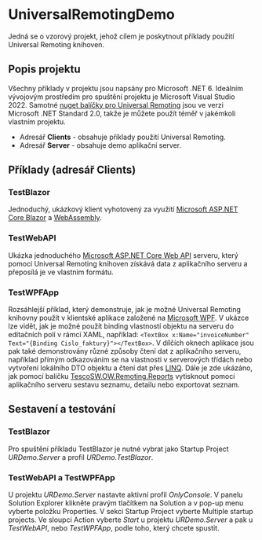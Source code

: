 # UniversalRemotingDemo

Jedná se o vzorový projekt, jehož cílem je poskytnout příklady použití Universal Remoting knihoven.

## Popis projektu

Všechny příklady v projektu jsou napsány pro Microsoft .NET 6. Ideálním vývojovým prostředím pro spuštění projektu je Microsoft Visual Studio 2022.
Samotné [nuget balíčky pro Universal Remoting](https://www.nuget.org/packages/TescoSW.OW.Remoting.Universal/) jsou ve verzi Microsoft .NET Standard 2.0, takže je můžete použít téměř v jakémkoli vlastním projektu.

* Adresář **Clients** - obsahuje příklady použití Universal Remoting.
* Adresář **Server** - obsahuje demo aplikační server.

## Příklady (adresář Clients)

### TestBlazor

Jednoduchý, ukázkový klient vyhotovený za využití [Microsoft ASP.NET Core Blazor](https://docs.microsoft.com/cs-cz/aspnet/core/blazor/?view=aspnetcore-6.0) a [WebAssembly](https://webassembly.org/).

### TestWebAPI

Ukázka jednoduchého [Microsoft ASP.NET Core Web API](https://docs.microsoft.com/cs-cz/aspnet/core/web-api/?view=aspnetcore-6.0) serveru, který pomocí Universal Remoting knihoven získává data z aplikačního serveru a přeposílá je ve vlastním formátu.

### TestWPFApp

Rozsáhlejší příklad, který demonstruje, jak je možné Universal Remoting knihovny použít v klientské aplikace založené na [Microsoft WPF](https://docs.microsoft.com/cs-cz/dotnet/desktop/wpf/?view=netdesktop-6.0). V ukázce lze vidět, jak je možné
použít binding vlastností objektu na serveru do editačních polí v rámci XAML, například: `<TextBox x:Name="invoiceNumber" Text="{Binding Cislo_faktury}"></TextBox>`. V dílčích oknech aplikace jsou pak také demonstrovány různé způsoby čtení dat z
aplikačního serveru, například přímým odkazováním se na vlastnosti v serverových třídách nebo vytvoření lokálního DTO objektu a čtení dat přes [LINQ](https://docs.microsoft.com/cs-cz/dotnet/csharp/programming-guide/concepts/linq/). Dále je zde ukázáno, jak pomocí balíčku [TescoSW.OW.Remoting.Reports](https://www.nuget.org/packages/TescoSW.OW.Remoting.Reports) vytisknout pomocí aplikačního serveru sestavu seznamu, detailu nebo exportovat seznam.

## Sestavení a testování

### TestBlazor

Pro spuštění příkladu TestBlazor je nutné vybrat jako Startup Project *URDemo.Server* a profil *URDemo.TestBlazor*.

### TestWebAPI a TestWPFApp

U projektu *URDemo.Server* nastavte aktivní profil *OnlyConsole*. V panelu Solution Explorer klikněte pravým tlačítkem na Solution a v pop-up menu vyberte položku Properties. V sekci Startup Project vyberte Multiple startup projects.
Ve sloupci Action vyberte *Start* u projektu *URDemo.Server* a pak u *TestWebAPI*, nebo *TestWPFApp*, podle toho, který chcete spustit.
